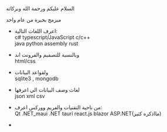 السلام عليكم ورحمة الله وبركاته

مبرمج بخبرة من عام واحد 
* اعرف اللغات التالية:<br>
c# typescript/JavaScript c/c++ <br/>
java python assembly rust
* وبالنسبة للتصمبم والفرونت اند <br>
html/css 
* ولقواعد البيانات <br>
sqlite3 , mongodb
* لغات وصف البيانات الي اعرفها <br>
json xml csv
* من ناحية التقنيات والفريم ووركس اعرف: <br>
Qt .NET_maui .NET tauri react.js
blazor ASP.NET(مااذكره كثير)

*

